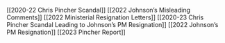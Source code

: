 [[2020-22 Chris Pincher Scandal]]
[[2022 Johnson’s Misleading Comments]]
[[2022 Ministerial Resignation Letters]]
[[2020-23 Chris Pincher Scandal Leading to Johnson’s PM Resignation]]
[[2022 Johnson’s PM Resignation]]
[[2023 Pincher Report]]